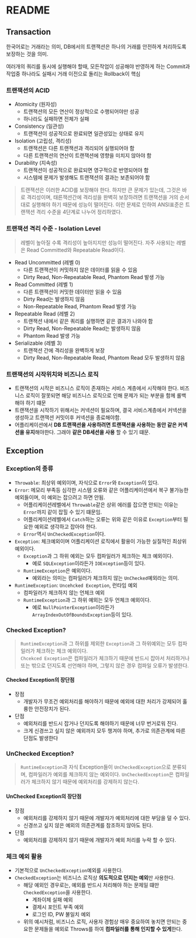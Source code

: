 # README

## Transaction

한국어로는 거래라는 의미, DB에서의 트랜잭션은 하나의 거래를 안전하게 처리하도록 보장하는 것을 의미.

여러개의 쿼리를 동시에 실행해야 할때, 모든작업이 성공해야 반영하게 하는 Commit과 작업중 하나라도 실패시 거래 이전으로 돌리는 Rollback이 핵심

### 트랜잭션의 ACID

- Atomicity (원자성)
    - 트랜잭션의 모든 연산이 정상적으로 수행되어야만 성공
    - 하나라도 실패하면 전체가 실패
- Consistency (일관성)
    - 트랜잭션이 성공적으로 완료되면 일관성있는 상태로 유지
- Isolation (고립성, 격리성)
    - 트랜잭션은 다른 트랜잭션과 격리되어 실행되어야 함
    - 다른 트랜잭션의 연산이 트랜잭션에 영향을 미치지 않아야 함
- Durability (지속성)
    - 트랜잭션이 성공적으로 완료되면 영구적으로 반영되어야 함
    - 시스템에 문제가 발생해도 트랜잭션의 결과는 보존되어야 함

> 트랜잭션은 이러한 ACID를 보장해야 한다. 하지만 큰 문제가 있는데, 그것은 바로 격리성이며, 태른잭션간에 격리성을 완벽히 보장하려면 트랜잭션을 거의 순서대로 실행해야 하기
> 때문에 성능이 떨어진다.
> 이런 문제로 인하여 ANSI표준은 트랜잭션 격리 수준을 4단계로 나누어 정리하였다.

### 트랜잭션 격리 수준 - Isolation Level

> 레벨이 높아질 수록 격리성이 높아지지만 성능이 떨어진다.
> 자주 사용되는 레벨은 Read Committed와 Repeatable Read이다.

- Read Uncommitted (레벨 0)
    - 다른 트랜잭션이 커밋하지 않은 데이터를 읽을 수 있음
    - Dirty Read, Non-Repeatable Read, Phantom Read 발생 가능
- Read Committed (레벨 1)
    - 다른 트랜잭션이 커밋한 데이터만 읽을 수 있음
    - Dirty Read는 발생하지 않음
    - Non-Repeatable Read, Phantom Read 발생 가능
- Repeatable Read (레벨 2)
    - 트랜잭션 내에서 같은 쿼리를 실행하면 같은 결과가 나와야 함
    - Dirty Read, Non-Repeatable Read는 발생하지 않음
    - Phantom Read 발생 가능
- Serializable (레벨 3)
    - 트랜잭션 간에 격리성을 완벽하게 보장
    - Dirty Read, Non-Repeatable Read, Phantom Read 모두 발생하지 않음

### 트랜잭션의 시작위치와 비즈니스 로직

- 트랜잭션의 시작은 비즈니스 로직이 존재하는 서비스 계층에서 시작해야 한다. 비즈니스 로직이 잘못되면 해당 비즈니스 로직으로 인해 문제가 되는 부분을 함께 롤백해야 하기 떄문
- 트랜잭션을 시작하기 위해서는 커넥션이 필요하며, 결국 서비스계층에서 커넥션을 생성하고 트랜잭션 커밋이후 커넥션을 종료해야함.
- 어플리케이션에서 **DB 트랜잭션을 사용하려면 트랜잭션을 사용하는 동안 같은 커넥션을 유지**해야한다. 그래야 **같은 DB세션을 사용** 할 수 있기 떄문.

## Exception
### Exception의 종류
- `Throwable`: 최상위 예외이며, 자식으로 `Error`와 `Exception`이 있다.
- `Error`: 메모리 부족등 심각한 시스템 오류와 같은 어플리케이션에서 복구 불가능한 예외들이며, 이 예외는 잡으려고 하면 안됨.
  - 어플리케이션레벨에서 `Throwable`같은 상위 에러를 잡으면 안되는 이유는 `Error`까지 같이 잡힐 수 있기 떄문임.
  - 어플리케이션레벨에서 `Catch`하는 오류는 위와 같은 이유로 `Exception`부터 필요한 예외로 생각하고 잡아야 한다.
  - `Error`역시 `UnCheckedException`이다.
- `Exception`: 체크예외이며 어플리케이션 로직에서 활용이 가능한 실질적인 최상위 예외이다.
  - `Exception`과 그  하위 예외는 모두 컴파일러가 체크하는 체크 예외이다.
    - 예로 `SQLException`이라든가 `IOException`등이 있다.
  - `RuntimeException`은 예외이다.
    - 예외라는 의미는 컴파일러가 체크하지 않는 `UnChecked`예외라는 의미.
- `RuntimeException`: `Uncehcked Exception`, 런타임 예외
  - 컴파일러가 체크하지 않는 언체크 예외
  - `RuntimeException`과 그 하위 예외는 모두 언체크 예외이다.
    - 예로 `NullPointerException`이라든가 `ArrayIndexOutOfBoundsException`등이 있다.

### Checked Exception?
> `RuntimeException`과 그 하위를 제외한 `Exception`과 그 하위예외는 모두 컴파일러가 체크하는 체크 예외이다.  
> `Chcekced Exception`은 컴파일러가 체크하기 때문에 반드시 잡아서 처리하거나 또는 밖으로 던지도록 선언해야 하며, 그렇지 않은 경우 컴파일 오류가 발생한다.

#### Checked Exception의 장단점
- 장점
  - 개발자가 무조건 예외처리를 해야하기 때문에 예외에 대한 처리가 강제되어 훌륭한 안전장치가 된다.
- 단점
  - 예외처리를 반드시 잡거나 던지도록 해야하기 때문에 너무 번거로워 진다.
  - 크게 신경쓰고 싶지 않은 예외까지 모두 챙겨야 하며, 추가로 의존관계에 따른 단점도 발생한다

### UnChecked Exception?
> `RuntimeException`과 자식 Exception들이 `UnCheckedException`으로 분류되며, 컴파일러가 예외를 체크하지 않는 예외이다.
> `UnCheckedException`은 컴파일러가 체크하지 않기 때문에 예외처리를 강제하지 않는다.

#### UnChecked Exception의 장단점
- 장점
  - 예외처리를 강제하지 않기 때문에 개발자가 예외처리에 대한 부담을 덜 수 있다.
  - 신경쓰고 싶지 않은 예외의 의존관계를 참조하지 않아도 된다.
- 단점
  - 예외처리를 강제하지 않기 때문에 개발자가 예외 처리를 누락 할 수 있다.

### 체크 예외 활용
- 기본적으로 `UnCheckedException`예외를 사용한다.
- `CheckedException`는 비즈니스 로직상 **의도적으로 던지는 예외**만 사용한다.
  - 해당 예외인 경우로는, 예외를 반드시 처리해야 하는 문제일 떄만 `CheckedException`을 사용한다.
    - 계좌이체 실패 예외
    - 결제시 포인트 부족 예외
    - 로그인 ID, PW 불일치 예외
  - 위의 예시처럼, 비즈니스 로직, 사용자 경험상 매우 중요하여 놓치면 안되는 중요한 문제들을 예외로 Throws를 하여 **컴파일러를 통해 인지할 수 있게**한다.